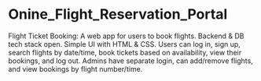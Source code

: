 # Onine_Flight_Reservation_Portal
Flight Ticket Booking: A web app for users to book flights. Backend &amp; DB tech stack open. Simple UI with HTML &amp; CSS. Users can log in, sign up, search flights by date/time, book tickets based on availability, view their bookings, and log out. Admins have separate login, can add/remove flights, and view bookings by flight number/time.
